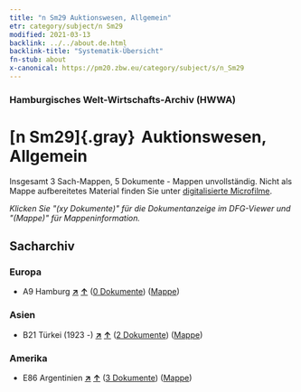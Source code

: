 ```yaml
---
title: "n Sm29 Auktionswesen, Allgemein"
etr: category/subject/n Sm29
modified: 2021-03-13
backlink: ../../about.de.html
backlink-title: "Systematik-Übersicht"
fn-stub: about
x-canonical: https://pm20.zbw.eu/category/subject/s/n_Sm29
---
```


### Hamburgisches Welt-Wirtschafts-Archiv (HWWA)
# [n Sm29]{.gray}&#8201; Auktionswesen, Allgemein&#160; 




Insgesamt 3 Sach-Mappen, 5 Dokumente - Mappen unvollständig.
Nicht als Mappe aufbereitetes Material finden Sie unter [digitalisierte Microfilme](/film/h1_sh.de.html).

_Klicken Sie "(xy Dokumente)" für die Dokumentanzeige im DFG-Viewer und "(Mappe)" für Mappeninformation._

## Sacharchiv




### Europa

- A9 Hamburg [**&nearr;**](../../../geo/i/140905/about.de.html "Hamburg (alle Mappen)") [**&uarr;**](../../../geo/about.de.html#A9 "Ländersystematik") (<a href="https://pm20.zbw.eu/dfgview/sh/140905,145825" title="über: Hamburg : Auktionswesen, Allgemein" target="_blank">0 Dokumente</a>) ([Mappe](../../../../folder/sh/1409xx/140905/1458xx/145825/about.de.html))

### Asien

- B21 Türkei (1923 -) [**&nearr;**](../../../geo/i/141111/about.de.html "Türkei (1923 -) (alle Mappen)") [**&uarr;**](../../../geo/about.de.html#B21 "Ländersystematik") (<a href="https://pm20.zbw.eu/dfgview/sh/141111,145825" title="über: Türkei (1923 -) : Auktionswesen, Allgemein" target="_blank">2 Dokumente</a>) ([Mappe](../../../../folder/sh/1411xx/141111/1458xx/145825/about.de.html))

### Amerika

- E86 Argentinien [**&nearr;**](../../../geo/i/141692/about.de.html "Argentinien (alle Mappen)") [**&uarr;**](../../../geo/about.de.html#E86 "Ländersystematik") (<a href="https://pm20.zbw.eu/dfgview/sh/141692,145825" title="über: Argentinien : Auktionswesen, Allgemein" target="_blank">3 Dokumente</a>) ([Mappe](../../../../folder/sh/1416xx/141692/1458xx/145825/about.de.html))



